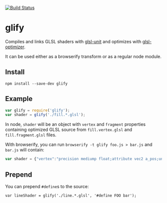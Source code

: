 [![Build Status](https://travis-ci.org/mapbox/glify.svg)](https://travis-ci.org/mapbox/glify)

# glify

Compiles and links GLSL shaders with [glsl-unit](https://code.google.com/p/glsl-unit/) and
optimizes with [glsl-optimizer](https://github.com/mapbox/glsl-optimizer).

It can be used either as a browserify transform or as a regular node module.

## Install

    npm install --save-dev glify

## Example

```js
var glify = require('glify');
var shader = glify('./fill.*.glsl');
```

In node, `shader` will be an object with `vertex` and `fragment` properties containing
optimized GLSL source from `fill.vertex.glsl` and `fill.fragment.glsl` files.

With browserify, you can run `browserify -t glify foo.js > bar.js` and `bar.js` will
contain:

```js
var shader = {"vertex":"precision mediump float;attribute vec2 a_pos;uniform mat4 u_posmatrix;void main(){gl_Position=u_posmatrix*vec4(a_pos,0,1);gl_PointSize=2.;}","fragment":"precision mediump float;uniform vec4 u_color;void main(){gl_FragColor=u_color;}"};
```

## Prepend

You can prepend `#define`s to the source:

```
var lineShader = glify('./line.*.glsl', '#define FOO bar');
```

